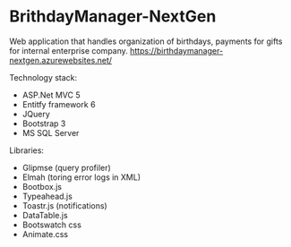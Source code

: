 # BrithdayManager-NextGen
Web application that handles organization of birthdays, payments for gifts for internal enterprise company.
https://birthdaymanager-nextgen.azurewebsites.net/

Technology stack:
- ASP.Net MVC 5
- Entitfy framework 6
- JQuery 
- Bootstrap 3
- MS SQL Server

Libraries:
- Glipmse (query profiler)
- Elmah (toring error logs in XML)
- Bootbox.js 
- Typeahead.js
- Toastr.js (notifications)
- DataTable.js
- Bootswatch css
- Animate.css
